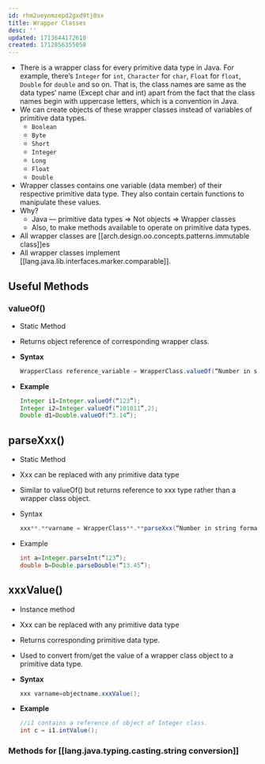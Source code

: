 ```yaml
---
id: rhm2ueynmzepd2gxd9tj0sx
title: Wrapper Classes
desc: ''
updated: 1713644172610
created: 1712856355058
---
```



- There is a wrapper class for every primitive data type in Java. For example, there’s `Integer` for `int`, `Character` for `char`, `Float` for `float`, `Double` for `double` and so on. That is, the class names are same as the data types’ name (Except char and int) apart from the fact that the class names begin with uppercase letters, which is a convention in Java.
- We can create objects of these wrapper classes instead of variables of primitive data types.
    - `Boolean`
    - `Byte`
    - `Short`
    - `Integer`
    - `Long`
    - `Float`
    - `Double`
- Wrapper classes contains one variable (data member) of their respective primitive data type. They also contain certain functions to manipulate these values.
- Why?
  - Java — primitive data types ⇒ Not objects ⇒ Wrapper classes
  - Also, to make methods available to operate on primitive data types.
- All wrapper classes are [[arch.design.oo.concepts.patterns.immutable class]]es
- All wrapper classes implement [[lang.java.lib.interfaces.marker.comparable]].

## Useful Methods

### valueOf()

- Static Method
- Returns object reference of corresponding wrapper class.
- **Syntax**

    ```java
    WrapperClass reference_variable = WrapperClass.valueOf(“Number in string format”, base-decimal by default);
    ```

- **Example**

    ```java
    Integer i1=Integer.valueOf(“123”);
    Integer i2=Integer.valueOf(“101011”,2);
    Double d1=Double.valueOf(“3.14”);
    ```

## parseXxx()

- Static Method
- Xxx can be replaced with any primitive data type
- Similar to valueOf() but returns reference to xxx type rather than a wrapper class object.
- Syntax

    ```java
    xxx**.**varname = WrapperClass**.**parseXxx(“Number in string format”);
    ```

- Example

    ```java
    int a=Integer.parseInt(“123”);
    double b=Double.parseDouble(“13.45”);
    ```

## xxxValue()

- Instance method
- Xxx can be replaced with any primitive data type
- Returns corresponding primitive data type.
- Used to convert from/get the value of a wrapper class object to a primitive data type.
- **Syntax**

    ```java
    xxx varname=objectname.xxxValue();
    ```

- **Example**

    ```java
    //i1 contains a reference of object of Integer class.
    int c = i1.intValue();
    ```


### Methods for [[lang.java.typing.casting.string conversion]]